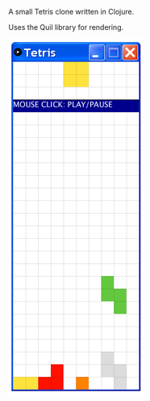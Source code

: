 A small Tetris clone written in Clojure.

Uses the Quil library for rendering.

![Alt text](./screenshot_2.png?raw=true "Title")
